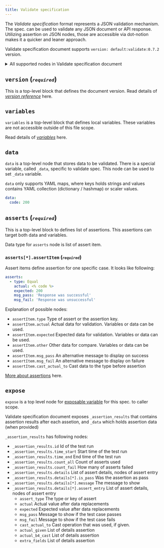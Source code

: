 ```yaml
---
title: Validate specification
---
```


The _Validate specification_ format represents a JSON validation mechanism. The spec. can be used to validate any JSON document or API response. Utilizing assertion on JSON nodes, those are accessible via dot-notion makes it a quicker and leaner approach.

Validate specification document supports `version: default:validate:0.7.2` version.

<details>
  <summary>All supported nodes in Validate specification document</summary>

  ```yml
  ---
  version: default:validate:0.7.2

  variables:
    code: 200

  data:
    price: 200.10

  asserts:
    - type: Equal
      actual: <% code %>
      expected: 200
      other: 200
      msg_pass: 'Response was successful'
      msg_fail: 'Response was unsuccessful'
      cast_actual_to: 'Response was unsuccessful'

    - type: Integer
      actual: <% code %>

    - type: Equal
      actual: <% _data.price %>
      expected: 200.10

  expose:
    - <% _asserts_response %>
    - <% _data %>
  ```
</details>

## `version` (<small>*`required`*</small>)

This is a top-level block that defines the document version. Read details of [_version reference_](/docs/references/version) here.

## `variables`

`variables` is a top-level block that defines local variables. These variables are not accessible outside of this file scope.

Read details of [*variables*](/docs/references/variables) here.

## `data`

`data` is a top-level node that stores data to be validated. There is a special variable, called `_data`, specific to validate spec. This node can be used to set `_data` variable.

`data` only supports YAML maps, where keys holds strings and values contains YAML collection (dictionary / hashmap) or scaler values.

```yml
data:
  code: 200
```

## `asserts` (<small>*`required`*</small>)

This is a top-level block to defines list of assertions. This assertions can target both data and variables.

Data type for `asserts` node is list of assert item.

### `asserts[*].assertItem` (<small>*`required`*</small>)

Assert items define assertion for one specific case. It looks like following:

```yml
asserts:
  - type: Equal
    actual: <% code %>
    expected: 200
    msg_pass: 'Response was successful'
    msg_fail: 'Response was unsuccessful'
```

Explanation of possible nodes:

- `assertItem.type` Type of assert or the assertion key.
- `assertItem.actual` Actual data for validation. Variables or data can be used.
- `assertItem.expected` Expected data for validation. Variables or data can be used.
- `assertItem.other` Other data for compare. Variables or data can be used.
- `assertItem.msg_pass` An alternative message to display on success
- `assertItem.msg_fail` An alternative message to display on failure
- `assertItem.cast_actual_to` Cast data to the type before assertion

[More about assertions](/docs/references/assertion-reference) here.

## `expose`

`expose` is a top level node for [exposable variable](./variables-exposable.md) for this spec. to caller scope.

Validate specification document exposes `_assertion_results` that contains assertion results after each assetion, and `_data` which holds assertion data (when provided)

`_assertion_results` has following nodes:

- `_assertion_results.id` Id of the test run
- `_assertion_results.time_start` Start time of the test run
- `_assertion_results.time_end` End time of the test run
- `_assertion_results.count_all` Count of asserts used
- `_assertion_results.count_fail` How many of asserts failed
- `_assertion_results.details` List of assert details, nodes of assert entry
- `_assertion_results.details[*].is_pass` Was the assertion as pass
- `_assertion_results.details[*].message` The message to show
- `_assertion_results.details[*].assert_entry` List of assert details, nodes of assert entry
  - `assert_type` The type or key of assert
  - `actual` Actual value after data replacements
  - `expected` Expected value after data replacements
  - `msg_pass` Message to show if the test case passes
  - `msg_fail` Message to show if the test case fails
  - `cast_actual_to` Cast operation that was used, if given.
  - `actual_given` List of details assertion
  - `actual_b4_cast` List of details assertion
  - `extra_fields` List of details assertion